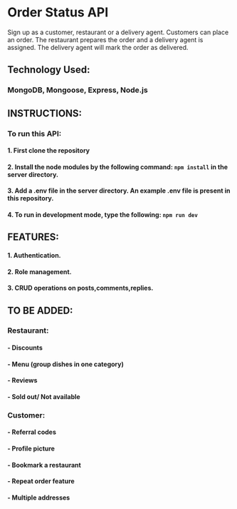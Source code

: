 # Order Status API
Sign up as a customer, restaurant or a delivery agent. Customers can place an order. The restaurant prepares the order and a delivery agent is assigned. The delivery agent will mark the order as delivered.

## Technology Used:
### MongoDB, Mongoose, Express, Node.js

## INSTRUCTIONS:
### To run this API:
####      1. First clone the repository
####      2. Install the node modules by the following command: ```npm install``` in the server directory.
####      3. Add a .env file in the server directory. An example .env file is present in this repository.
####      4. To run in development mode, type the following: ```npm run dev```

## FEATURES:
#### 1. Authentication.
#### 2. Role management.
#### 3. CRUD operations on posts,comments,replies.

## TO BE ADDED:
### Restaurant:
####    - Discounts
####    - Menu (group dishes in one category)
####    - Reviews
####    - Sold out/ Not available
    
### Customer:
####    - Referral codes
####    - Profile picture
####    - Bookmark a restaurant
####    - Repeat order feature
####    - Multiple addresses
